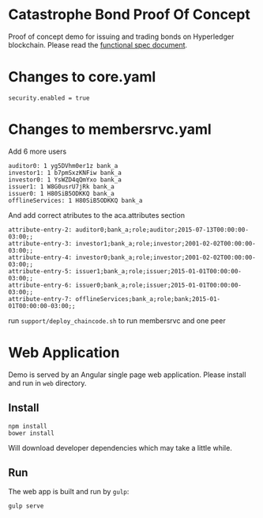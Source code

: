 # Catastrophe Bond Proof Of Concept
Proof of concept demo for issuing and trading bonds on Hyperledger blockchain.
Please read the [functional spec document](docs/catbond.md).

# Changes to core.yaml 

    security.enabled = true

# Changes to membersrvc.yaml 
Add 6 more users

    auditor0: 1 yg5DVhm0er1z bank_a  
    investor1: 1 b7pmSxzKNFiw bank_a 
    investor0: 1 YsWZD4qQmYxo bank_a 
    issuer1: 1 W8G0usrU7jRk bank_a   
    issuer0: 1 H80SiB5ODKKQ bank_a
    offlineServices: 1 H80SiB5ODKKQ bank_a


And add correct atributes to the aca.attributes section

    attribute-entry-2: auditor0;bank_a;role;auditor;2015-07-13T00:00:00-03:00;;
    attribute-entry-3: investor1;bank_a;role;investor;2001-02-02T00:00:00-03:00;;
    attribute-entry-4: investor0;bank_a;role;investor;2001-02-02T00:00:00-03:00;;
    attribute-entry-5: issuer1;bank_a;role;issuer;2015-01-01T00:00:00-03:00;;
    attribute-entry-6: issuer0;bank_a;role;issuer;2015-01-01T00:00:00-03:00;;
    attribute-entry-7: offlineServices;bank_a;role;bank;2015-01-01T00:00:00-03:00;;

run `support/deploy_chaincode.sh` to run membersrvc and one peer


# Web Application
Demo is served by an Angular single page web application. Please install and run in `web` directory.

## Install
```
npm install
bower install
```
Will download developer dependencies which may take a little while.

## Run
The web app is built and run by `gulp`:

```
gulp serve
```
